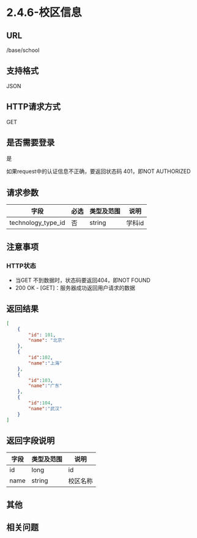 # 2.4.6-校区信息

## URL

/base/school

## 支持格式

JSON

## HTTP请求方式

GET

## 是否需要登录

是

如果request中的认证信息不正确，要返回状态码 401，即NOT AUTHORIZED

## 请求参数

字段 | 必选 | 类型及范围 | 说明
----|------|----------|-------------
technology_type_id      | 否 | string | 学科id

## 注意事项

### HTTP状态

- 当GET 不到数据时，状态码要返回404，即NOT FOUND
- 200 OK - [GET]：服务器成功返回用户请求的数据

## 返回结果

```json
[
    {
        "id": 101,
        "name": "北京"
    },
    {
        "id":102,
        "name":"上海"
    },
    {
        "id":103,
        "name":"广东"
    },
    {
        "id":104,
        "name":"武汉"
    }
]
```

## 返回字段说明

字段 | 类型及范围 | 说明
----|----------|-------------
id              | long       | id
name            | string     | 校区名称

## 其他

## 相关问题
